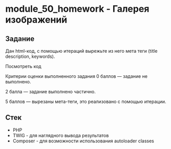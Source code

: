 # module_50_homework - Галерея изображений

## Задание
Дан html-код, с помощью итераций вырежьте из него мета теги (title description, keywords).

Посмотреть код

Критерии оценки выполненного задания
0 баллов — задание не выполнено.

2 балла — задание выполнено частично.

5 баллов — вырезаны мета-теги, это реализовано с помощью итерации.

## Стек

* PHP
* TWIG - для наглядного вывода результатов
* Composer - для возможности использования autoloader classes 